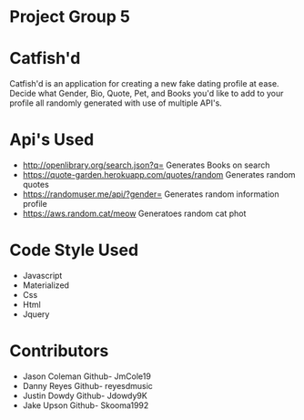 # Project Group 5
# Catfish'd
Catfish'd is an application for creating a new fake dating profile at ease.  
Decide what Gender, Bio, Quote, Pet, and Books you'd like to add to your profile all randomly generated
with use of multiple API's.

# Api's Used
- http://openlibrary.org/search.json?q=
    Generates Books on search 
- https://quote-garden.herokuapp.com/quotes/random
    Generates random quotes
- https://randomuser.me/api/?gender=
    Generates random information profile
- https://aws.random.cat/meow
    Generatoes random cat phot

# Code Style Used
- Javascript
- Materialized
- Css
- Html
- Jquery

# Contributors
- Jason Coleman
    Github- JmCole19
- Danny Reyes
    Github- reyesdmusic
- Justin Dowdy
    Github- Jdowdy9K
- Jake Upson
    Github- Skooma1992



